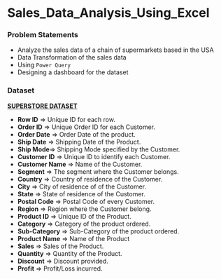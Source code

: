 # Sales_Data_Analysis_Using_Excel

### Problem Statements
- Analyze the sales data of a chain of supermarkets based in the USA
- Data Transformation of the sales data
- Using ```Power Query``` 
- Designing a dashboard for the dataset

### Dataset
[**SUPERSTORE DATASET**](https://www.kaggle.com/datasets/vivek468/superstore-dataset-final/)

- **Row ID** => Unique ID for each row.
- **Order ID** => Unique Order ID for each Customer.
- **Order Date** => Order Date of the product.
- **Ship Date** => Shipping Date of the Product.
- **Ship Mode**=> Shipping Mode specified by the Customer.
- **Customer ID** => Unique ID to identify each Customer.
- **Customer Name** => Name of the Customer.
- **Segment** => The segment where the Customer belongs.
- **Country** => Country of residence of the Customer.
- **City** => City of residence of of the Customer.
- **State** => State of residence of the Customer.
- **Postal Code** => Postal Code of every Customer.
- **Region** => Region where the Customer belong.
- **Product ID** => Unique ID of the Product.
- **Category** => Category of the product ordered.
- **Sub-Category** => Sub-Category of the product ordered.
- **Product Name** => Name of the Product
- **Sales** => Sales of the Product.
- **Quantity** => Quantity of the Product.
- **Discount** => Discount provided.
- **Profit** => Profit/Loss incurred.